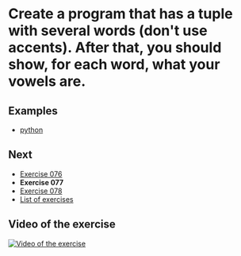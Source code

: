 # Create a program that has a tuple with several words (don't use accents). After that, you should show, for each word, what your vowels are.

## Examples

- [python](python)

## Next

- [Exercise 076](../076)
- **Exercise 077**
- [Exercise 078](../078)
- [List of exercises](../)

## Video of the exercise

[![Video of the exercise](https://img.youtube.com/vi/8BgSqrOpKvU/maxresdefault.jpg)](https://youtu.be/8BgSqrOpKvU)
